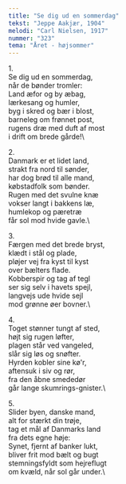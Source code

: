 ```yaml
---
title: "Se dig ud en sommerdag"
tekst: "Jeppe Aakjær, 1904"
melodi: "Carl Nielsen, 1917"
nummer: "323"
tema: "Året - højsommer"
---
```

1\.\
Se dig ud en sommerdag,\
når de bønder tromler:\
Land æfor og by æbag,\
lærkesang og humler,\
byg i skred og bær i blost,\
barneleg om frønnet post,\
rugens dræ med duft af most\
i drift om brede gårde!\

2\.\
Danmark er et lidet land,\
strakt fra nord til sønder,\
har dog brød til alle mand,\
købstadfolk som bønder.\
Rugen med det svulne knæ\
vokser langt i bakkens læ,\
humlekop og pæretræ\
får sol mod hvide gavle.\

3\.\
Færgen med det brede bryst,\
klædt i stål og plade,\
pløjer vej fra kyst til kyst\
over bælters flade.\
Kobberspir og tag af tegl\
ser sig selv i havets spejl,\
langvejs ude hvide sejl\
mod grønne øer bovner.\

4\.\
Toget stønner tungt af sted,\
højt sig rugen løfter,\
plagen står ved vangeled,\
slår sig løs og snøfter.\
Hyrden kobler sine kø'r,\
aftensuk i siv og rør,\
fra den åbne smededør\
går lange skumrings-gnister.\

5\.\
Slider byen, danske mand,\
alt for stærkt din trøje,\
tag et mål af Danmarks land\
fra dets egne høje:\
Synet, fjernt af banker lukt,\
bliver frit mod bælt og bugt\
stemningsfyldt som hejreflugt\
om kvæld, når sol går under.\
